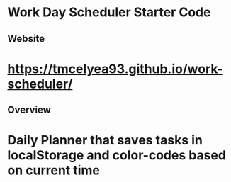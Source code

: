 # Work Day Scheduler Starter Code

## Website
# https://tmcelyea93.github.io/work-scheduler/

## Overview
# Daily Planner that saves tasks  in localStorage and color-codes based on current time
